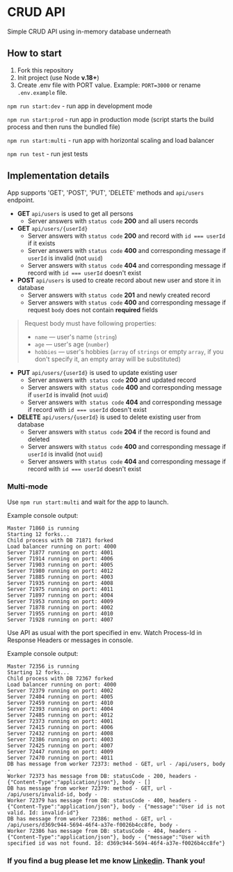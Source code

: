 # CRUD API
Simple CRUD API using in-memory database underneath

## How to start
1. Fork this repository
2. Init project (use Node **v.18+**)
3. Create .env file with PORT value. Example: `PORT=3000` or rename `.env.example` file.

`npm run start:dev` - run app in development mode

`npm run start:prod` - run app in production mode (script starts the build process and then runs the bundled file)

`npm run start:multi` - run app with horizontal scaling and load balancer

`npm run test` - run jest tests

## Implementation details
App supports 'GET', 'POST', 'PUT', 'DELETE' methods and `api/users` endpoint.

- **GET** `api/users` is used to get all persons
    - Server answers with `status code` **200** and all users records
- **GET** `api/users/{userId}` 
    - Server answers with `status code` **200** and record with `id === userId` if it exists
    - Server answers with `status code` **400** and corresponding message if `userId` is invalid (not `uuid`)
    - Server answers with `status code` **404** and corresponding message if record with `id === userId` doesn't exist
- **POST** `api/users` is used to create record about new user and store it in database
    - Server answers with `status code` **201** and newly created record
    - Server answers with `status code` **400** and corresponding message if request `body` does not contain **required** fields
> Request body must have following properties:
>    - `name` — user's name (`string`)
>    - `age` — user's age (`number`)
>    - `hobbies` — user's hobbies (`array` of `strings` or empty `array`, if you don't specify it, an empty array will be substituted)
- **PUT** `api/users/{userId}` is used to update existing user
    - Server answers with` status code` **200** and updated record
    - Server answers with` status code` **400** and corresponding message if `userId` is invalid (not `uuid`)
    - Server answers with` status code` **404** and corresponding message if record with `id === userId` doesn't exist
- **DELETE** `api/users/{userId}` is used to delete existing user from database
    - Server answers with `status code` **204** if the record is found and deleted
    - Server answers with `status code` **400** and corresponding message if `userId` is invalid (not `uuid`)
    - Server answers with `status code` **404** and corresponding message if record with `id === userId` doesn't exist

### Multi-mode
Use `npm run start:multi` and wait for the app to launch.

Example console output:
```
Master 71860 is running
Starting 12 forks...
Child process with DB 71871 forked
Load balancer running on port: 4000
Server 71877 running on port: 4001
Server 71914 running on port: 4006
Server 71903 running on port: 4005
Server 71980 running on port: 4012
Server 71885 running on port: 4003
Server 71935 running on port: 4008
Server 71975 running on port: 4011
Server 71897 running on port: 4004
Server 71953 running on port: 4009
Server 71878 running on port: 4002
Server 71955 running on port: 4010
Server 71928 running on port: 4007
```

Use API as usual with the port specified in env. Watch Process-Id in Response Headers or messages in console.

Example console output:
```
Master 72356 is running
Starting 12 forks...
Child process with DB 72367 forked
Load balancer running on port: 4000
Server 72379 running on port: 4002
Server 72404 running on port: 4005
Server 72459 running on port: 4010
Server 72393 running on port: 4004
Server 72485 running on port: 4012
Server 72373 running on port: 4001
Server 72415 running on port: 4006
Server 72432 running on port: 4008
Server 72386 running on port: 4003
Server 72425 running on port: 4007
Server 72447 running on port: 4009
Server 72470 running on port: 4011
DB has message from worker 72373: method - GET, url - /api/users, body - 
Worker 72373 has message from DB: statusCode - 200, headers - {"Content-Type":"application/json"}, body - []
DB has message from worker 72379: method - GET, url - /api/users/invalid-id, body - 
Worker 72379 has message from DB: statusCode - 400, headers - {"Content-Type":"application/json"}, body - {"message":"User id is not valid. Id: invalid-id"}
DB has message from worker 72386: method - GET, url - /api/users/d369c944-5694-46f4-a37e-f0026b4cc8fe, body - 
Worker 72386 has message from DB: statusCode - 404, headers - {"Content-Type":"application/json"}, body - {"message":"User with specified id was not found. Id: d369c944-5694-46f4-a37e-f0026b4cc8fe"}
```

### If you find a bug please let me know [Linkedin](https://www.linkedin.com/in/sergey-sudakov-dev/). Thank you!
